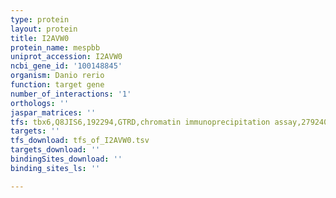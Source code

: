 ```yaml
---
type: protein
layout: protein
title: I2AVW0
protein_name: mespbb
uniprot_accession: I2AVW0
ncbi_gene_id: '100148845'
organism: Danio rerio
function: target gene
number_of_interactions: '1'
orthologs: ''
jaspar_matrices: ''
tfs: tbx6,Q8JIS6,192294,GTRD,chromatin immunoprecipitation assay,27924024%5Buid%5D,No
targets: ''
tfs_download: tfs_of_I2AVW0.tsv
targets_download: ''
bindingSites_download: ''
binding_sites_ls: ''

---
```

